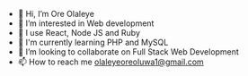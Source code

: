 - 👋 Hi, I’m Ore Olaleye
- 👀 I’m interested in Web development
- 🌱 I use React, Node JS and Ruby
- 🌱 I'm currently learning PHP and MySQL
- 💞️ I’m looking to collaborate on Full Stack Web Development
- 📫 How to reach me olaleyeoreoluwa1@gmail.com

<!---
oreolaleye/oreolaleye is a ✨ special ✨ repository because its `README.md` (this file) appears on your GitHub profile.
You can click the Preview link to take a look at your changes.
--->
